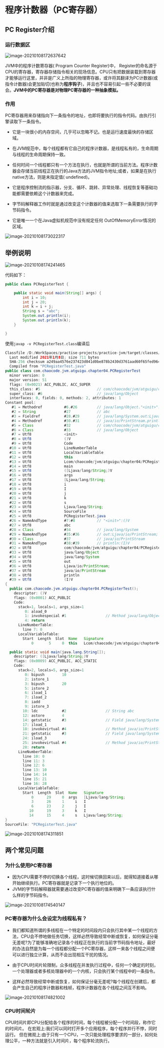 # 程序计数器（PC寄存器）



## PC Register介绍

### 运行数据区

![image-20210108172637642](https://gitee.com/clancy/images/raw/master/img/image-20210108172637642.png)

JVM中的程序计数寄存器( Program Counter Register)中， Register的命名源于CPU的寄存器，寄存器存储指令相关的现场信息。CPU只有把数据装载到寄存器才能够运行这里，并非是广义上所指的物理寄存器，或许将其翻译为PC计数器(或指令计数器)会更加贴切(也称为**程序钩子**)，并且也不容易引起一些不必要的误会。**JVM中的PC寄存器是对物理PC寄存器的一种抽象模拟。**

### 作用

PC寄存器用来存储指向下一条指令的地址，也即将要执行的指令代码。由执行引擎读取下一条指令。

- 它是一块很小的内存空间，几乎可以忽略不记。也是运行速度最快的存储区域。

- 在JVM规范中，每个线程都有它自己的程序计数器，是线程私有的，生命周期与线程的生命周期保持一致。

- 任何时间一个线程都只有一个方法在执行，也就是所谓的当前方法。程序计数器会存储当前线程正在执行的Java方法的JVM指令地址;或者，如果是在执行native方法，则是未指定值( undefined)。
- 它是程序控制流的指示器，分支、循环、跳转、异常处理、线程恢复等基础功能都需要依赖这个计数器来完成。
- 字节码解释器工作时就是通过改变这个计数器的值来选取下一条需要执行的字节码指令。
- 它是唯一一个在Java虚拟机规范中没有规定任何 OutOfMemoryError情况的区域。

![image-20210108173022317](https://gitee.com/clancy/images/raw/master/img/image-20210108173022317.png)





## 举例说明



![image-20210108174241465](https://gitee.com/clancy/images/raw/master/img/image-20210108174241465.png)

代码如下：

```java
public class PCRegisterTest {

    public static void main(String[] args) {
        int i = 10;
        int j = 20;
        int k = i + j;
        String s = "abc";
        System.out.println(i);
        System.out.println(k);
    }

}
```

使用`javap -v PCRegisterTest.class`编译后

```java
Classfile /D:/WorkSpaces/practise-projects/practice-jvm/target/classes/com/chaocode/jvm/atguigu/chapter04/PCRegisterTest.class
  Last modified 2021年1月8日; size 711 bytes
  SHA-256 checksum a249aa4576e237423d041d0be878b2430d3761aad60f65fed964a6a7a7e694a5
  Compiled from "PCRegisterTest.java"
public class com.chaocode.jvm.atguigu.chapter04.PCRegisterTest
  minor version: 0
  major version: 51
  flags: (0x0021) ACC_PUBLIC, ACC_SUPER
  this_class: #5                          // com/chaocode/jvm/atguigu/chapter04/PCRegisterTest
  super_class: #6                         // java/lang/Object
  interfaces: 0, fields: 0, methods: 2, attributes: 1
Constant pool:
   #1 = Methodref          #6.#26         // java/lang/Object."<init>":()V
   #2 = String             #27            // abc
   #3 = Fieldref           #28.#29        // java/lang/System.out:Ljava/io/PrintStream;
   #4 = Methodref          #30.#31        // java/io/PrintStream.println:(I)V
   #5 = Class              #32            // com/chaocode/jvm/atguigu/chapter04/PCRegisterTest
   #6 = Class              #33            // java/lang/Object
   #7 = Utf8               <init>
   #8 = Utf8               ()V
   #9 = Utf8               Code
  #10 = Utf8               LineNumberTable
  #11 = Utf8               LocalVariableTable
  #12 = Utf8               this
  #13 = Utf8               Lcom/chaocode/jvm/atguigu/chapter04/PCRegisterTest;
  #14 = Utf8               main
  #15 = Utf8               ([Ljava/lang/String;)V
  #16 = Utf8               args
  #17 = Utf8               [Ljava/lang/String;
  #18 = Utf8               i
  #19 = Utf8               I
  #20 = Utf8               j
  #21 = Utf8               k
  #22 = Utf8               s
  #23 = Utf8               Ljava/lang/String;
  #24 = Utf8               SourceFile
  #25 = Utf8               PCRegisterTest.java
  #26 = NameAndType        #7:#8          // "<init>":()V
  #27 = Utf8               abc
  #28 = Class              #34            // java/lang/System
  #29 = NameAndType        #35:#36        // out:Ljava/io/PrintStream;
  #30 = Class              #37            // java/io/PrintStream
  #31 = NameAndType        #38:#39        // println:(I)V
  #32 = Utf8               com/chaocode/jvm/atguigu/chapter04/PCRegisterTest
  #33 = Utf8               java/lang/Object
  #34 = Utf8               java/lang/System
  #35 = Utf8               out
  #36 = Utf8               Ljava/io/PrintStream;
  #37 = Utf8               java/io/PrintStream
  #38 = Utf8               println
  #39 = Utf8               (I)V
{
  public com.chaocode.jvm.atguigu.chapter04.PCRegisterTest();
    descriptor: ()V
    flags: (0x0001) ACC_PUBLIC
    Code:
      stack=1, locals=1, args_size=1
         0: aload_0
         1: invokespecial #1                  // Method java/lang/Object."<init>":()V
         4: return
      LineNumberTable:
        line 7: 0
      LocalVariableTable:
        Start  Length  Slot  Name   Signature
            0       5     0  this   Lcom/chaocode/jvm/atguigu/chapter04/PCRegisterTest;

  public static void main(java.lang.String[]);
    descriptor: ([Ljava/lang/String;)V
    flags: (0x0009) ACC_PUBLIC, ACC_STATIC
    Code:
      stack=2, locals=5, args_size=1
         0: bipush        10
         2: istore_1
         3: bipush        20
         5: istore_2
         6: iload_1
         7: iload_2
         8: iadd
         9: istore_3
        10: ldc           #2                  // String abc
        12: astore        4
        14: getstatic     #3                  // Field java/lang/System.out:Ljava/io/PrintStream;
        17: iload_1
        18: invokevirtual #4                  // Method java/io/PrintStream.println:(I)V
        21: getstatic     #3                  // Field java/lang/System.out:Ljava/io/PrintStream;
        24: iload_3
        25: invokevirtual #4                  // Method java/io/PrintStream.println:(I)V
        28: return
      LineNumberTable:
        line 10: 0
        line 11: 3
        line 12: 6
        line 13: 10
        line 14: 14
        line 15: 21
        line 16: 28
      LocalVariableTable:
        Start  Length  Slot  Name   Signature
            0      29     0  args   [Ljava/lang/String;
            3      26     1     i   I
            6      23     2     j   I
           10      19     3     k   I
           14      15     4     s   Ljava/lang/String;
}
SourceFile: "PCRegisterTest.java"
```



![image-20210108174311851](https://gitee.com/clancy/images/raw/master/img/image-20210108174311851.png)





## 两个常见问题

### 为什么使用PC寄存器

- 因为CPU需要不停的切换各个线程，这时候切换回来以后，就得知道接着从哪开始继续执行。PC寄存器就是记录下一个执行地位的。
- JVM的字节码解释器就需要通过改变PC寄存器的值来明确下一条应该执行什么样的字节码指令。

![image-20210108174540147](https://gitee.com/clancy/images/raw/master/img/image-20210108174540147.png)



### PC寄存器为什么会设定为线程私有？

- 我们都知道所谓的多线程在一个特定的时间段内只会执行其中某一个线程的方法，CPU会不停地做任务切换，这样必然导致经常中断或恢复，如何保证分毫无差呢?为了能够准确地记录各个线程正在执行的当前字节码指令地址，最好的办法自然是为每一个线程都分配一个PC寄存器，这样一来各个线程之间便可以进行独立计算，从而不会出现相互干扰的情况。

- 由于CPU时间片轮限制，众多线程在并发执行过程中，任何一个确定的时刻，一个处理器或者多核处理器中的一个内核，只会执行某个线程中的一条指令。

- 这样必然导致经常中断或恢复，如何保证分毫无差呢?每个线程在创建后，都会产生自己的程序计数器和栈帧，程序计数器在各个线程之间互不影响。

![image-20210108174821002](https://gitee.com/clancy/images/raw/master/img/image-20210108174821002.png)

### CPU时间轮片

CPU时间片即CPU分配给各个程序的时间，每个线程被分配一个时间段，称作它的时间片。
在宏观上:我们可以同时打开多个应用程序，每个程序并行不悖，同时运行。
但在微观上:由于只有一个CPU，一次只能处理程序要求的一部分，如何处理公平，一种方法就是引入时间片，每个程序轮流执行。











